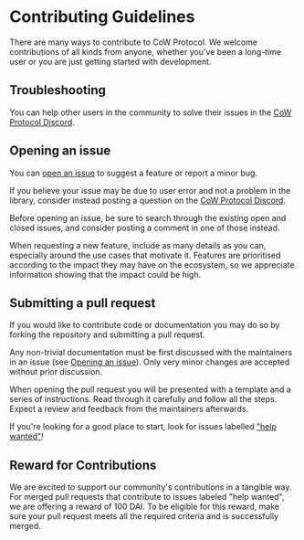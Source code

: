 # Contributing Guidelines

There are many ways to contribute to CoW Protocol. We welcome contributions of all kinds from anyone, whether you've been a long-time user or you are just getting started with development.

## Troubleshooting

You can help other users in the community to solve their issues in the [CoW Protocol Discord].

[CoW Protocol Discord]: https://discord.gg/cowprotocol
[CoW Protocol Forums]: https://forum.cow.fi

## Opening an issue

You can [open an issue] to suggest a feature or report a minor bug.

If you believe your issue may be due to user error and not a problem in the library, consider instead posting a question on the [CoW Protocol Discord].

Before opening an issue, be sure to search through the existing open and closed issues, and consider posting a comment in one of those instead.

When requesting a new feature, include as many details as you can, especially around the use cases that motivate it. 
Features are prioritised according to the impact they may have on the ecosystem, so we appreciate information showing that the impact could be high.

[open an issue]: ./issues/new/choose

## Submitting a pull request

If you would like to contribute code or documentation you may do so by forking the repository and submitting a pull request.

Any non-trivial documentation must be first discussed with the maintainers in an issue (see [Opening an issue](#opening-an-issue)). Only very minor changes are accepted without prior discussion.

When opening the pull request you will be presented with a template and a series of instructions. Read through it carefully and follow all the steps. 
Expect a review and feedback from the maintainers afterwards.

If you're looking for a good place to start, look for issues labelled ["help wanted"](./labels/help%20wanted)!

## Reward for Contributions
We are excited to support our community's contributions in a tangible way. 
For merged pull requests that contribute to issues labeled "help wanted", we are offering a reward of 100 DAI.
To be eligible for this reward, make sure your pull request meets all the required criteria and is successfully merged. 
